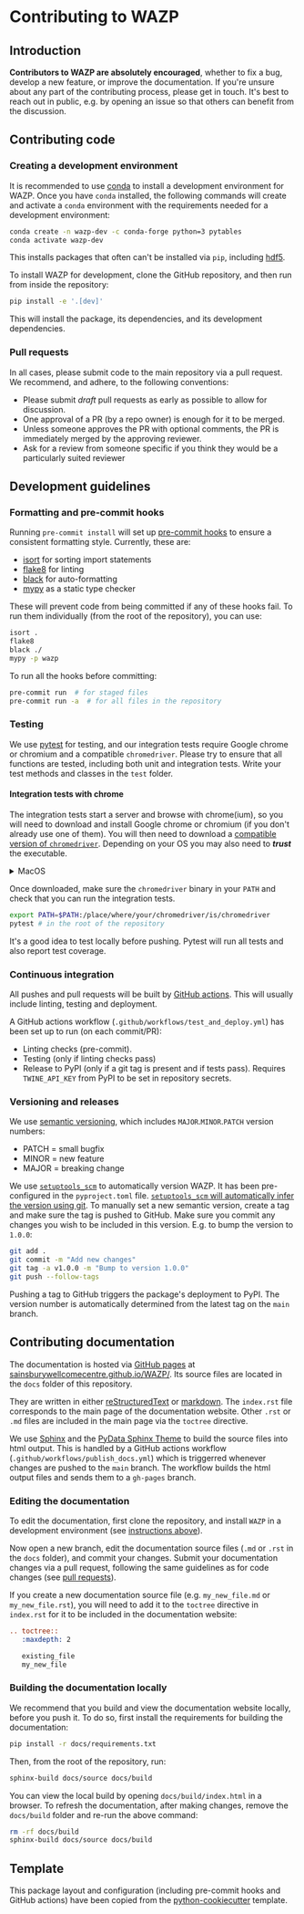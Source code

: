 # Contributing to WAZP

## Introduction

**Contributors to WAZP are absolutely encouraged**, whether to fix a bug, develop a new feature, or improve the documentation.
If you're unsure about any part of the contributing process, please get in touch. It's best to reach out in public, e.g. by opening an issue so that others can benefit from the discussion.

## Contributing code

### Creating a development environment

It is recommended to use [conda](https://docs.conda.io/en/latest/) to install a development environment for
WAZP. Once you have `conda` installed, the following commands
will create and activate a `conda` environment with the requirements needed
for a development environment:

```sh
conda create -n wazp-dev -c conda-forge python=3 pytables
conda activate wazp-dev
```

This installs packages that often can't be installed via `pip`, including
[hdf5](https://www.hdfgroup.org/solutions/hdf5/).

To install WAZP for development, clone the GitHub repository, and then run from inside the repository:

```sh
pip install -e '.[dev]'
```

This will install the package, its dependencies,
and its development dependencies.

### Pull requests

In all cases, please submit code to the main repository via a pull request. We recommend, and adhere, to the following conventions:

- Please submit _draft_ pull requests as early as possible to allow for discussion.
- One approval of a PR (by a repo owner) is enough for it to be merged.
- Unless someone approves the PR with optional comments, the PR is immediately merged by the approving reviewer.
- Ask for a review from someone specific if you think they would be a particularly suited reviewer

## Development guidelines

### Formatting and pre-commit hooks

Running `pre-commit install` will set up [pre-commit hooks](https://pre-commit.com/) to ensure a consistent formatting style. Currently, these are:
* [isort](https://pycqa.github.io/isort/) for sorting import statements
* [flake8](https://flake8.pycqa.org/en/latest/) for linting
* [black](https://black.readthedocs.io/en/stable/) for auto-formatting
* [mypy](https://mypy.readthedocs.io/en/stable/index.html) as a static type checker

These will prevent code from being committed if any of these hooks fail. To run them individually (from the root of the repository), you can use:
```sh
isort .
flake8
black ./
mypy -p wazp
```

To run all the hooks before committing:

```sh
pre-commit run  # for staged files
pre-commit run -a  # for all files in the repository
```

### Testing

We use [pytest](https://docs.pytest.org/en/latest/) for testing, and our integration tests require Google chrome or chromium and a compatible `chromedriver`.
Please try to ensure that all functions are tested, including both unit and integration tests.
Write your test methods and classes in the `test` folder.

#### Integration tests with chrome

The integration tests start a server and browse with chrome(ium),
so you will need to download and install Google chrome or chromium (if you don't already use one of them).
You will then need to download a [compatible version of `chromedriver`](https://chromedriver.chromium.org/downloads).
Depending on your OS you may also need to ***trust*** the executable.

<details>
<summary>MacOS</summary>
There is also a [homebrew cask](https://formulae.brew.sh/cask/chromedriver) for `chromedriver` so instead of going to the web and downloading you should be able to:

```sh
brew install chromedriver
brew info chromedriver
```
And take note of the installation path.
(It's probably something like `/opt/homebrew/Caskroom/chromedriver/<version>`).

However you obtained `chomedriver`, you can trust the executable via the security settings and/or keychain GUI or just:

```sh
cd /place/where/your/chromedriver/is
xattr -d com.apple.quarantine chromedriver
```

</details>

Once downloaded, make sure the `chromedriver` binary in your `PATH` and check that you can run the integration tests.

```sh
export PATH=$PATH:/place/where/your/chromedriver/is/chromedriver
pytest # in the root of the repository
```

It's a good idea to test locally before pushing. Pytest will run all tests and also report test coverage.

### Continuous integration
All pushes and pull requests will be built by [GitHub actions](https://docs.github.com/en/actions). This will usually include linting, testing and deployment.

A GitHub actions workflow (`.github/workflows/test_and_deploy.yml`) has been set up to run (on each commit/PR):
* Linting checks (pre-commit).
* Testing (only if linting checks pass)
* Release to PyPI (only if a git tag is present and if tests pass). Requires `TWINE_API_KEY` from PyPI to be set in repository secrets.

### Versioning and releases
We use [semantic versioning](https://semver.org/), which includes `MAJOR`.`MINOR`.`PATCH` version numbers:

* PATCH = small bugfix
* MINOR = new feature
* MAJOR = breaking change

We use [`setuptools_scm`](https://github.com/pypa/setuptools_scm) to automatically version WAZP. It has been pre-configured in the `pyproject.toml` file. [`setuptools_scm` will automatically infer the version using git](https://github.com/pypa/setuptools_scm#default-versioning-scheme). To manually set a new semantic version, create a tag and make sure the tag is pushed to GitHub. Make sure you commit any changes you wish to be included in this version. E.g. to bump the version to `1.0.0`:

```sh
git add .
git commit -m "Add new changes"
git tag -a v1.0.0 -m "Bump to version 1.0.0"
git push --follow-tags
```

Pushing a tag to GitHub triggers the package's deployment to PyPI. The version number is automatically determined from the latest tag on the `main` branch.

## Contributing documentation

The documentation is hosted via [GitHub pages](https://pages.github.com/) at [sainsburywellcomecentre.github.io/WAZP/](https://sainsburywellcomecentre.github.io/WAZP/). Its source files are located in the `docs` folder of this repository.

They are written in either [reStructuredText](https://docutils.sourceforge.io/rst.html) or [markdown](https://myst-parser.readthedocs.io/en/stable/syntax/typography.html).
The `index.rst` file corresponds to the main page of the documentation website. Other `.rst`  or `.md` files are included in the main page via the `toctree` directive.

We use [Sphinx](https://www.sphinx-doc.org/en/master/) and the [PyData Sphinx Theme](https://pydata-sphinx-theme.readthedocs.io/en/stable/index.html) to build the source files into html output. This is handled by a GitHub actions workflow (`.github/workflows/publish_docs.yml`) which is triggerred whenever changes are pushed to the `main` branch. The workflow builds the html output files and sends them to a `gh-pages` branch.

### Editing the documentation

To edit the documentation, first clone the repository, and install `WAZP` in a development environment (see [instructions above](#creating-a-development-environment)).

Now open a new branch, edit the documentation source files (`.md` or `.rst` in the `docs` folder), and commit your changes. Submit your documentation changes via a pull request, following the same guidelines as for code changes (see [pull requests](#pull-requests)).

If you create a new documentation source file (e.g. `my_new_file.md` or `my_new_file.rst`), you will need to add it to the `toctree` directive in `index.rst` for it to be included in the documentation website:

```rst
.. toctree::
   :maxdepth: 2

   existing_file
   my_new_file
```



### Building the documentation locally
We recommend that you build and view the documentation website locally, before you push it.
To do so, first install the requirements for building the documentation:
```sh
pip install -r docs/requirements.txt
```

Then, from the root of the repository, run:
```sh
sphinx-build docs/source docs/build
```

You can view the local build by opening `docs/build/index.html` in a browser.
To refresh the documentation, after making changes, remove the `docs/build` folder and re-run the above command:

```sh
rm -rf docs/build
sphinx-build docs/source docs/build
```

## Template
This package layout and configuration (including pre-commit hooks and GitHub actions) have been copied from the [python-cookiecutter](https://github.com/SainsburyWellcomeCentre/python-cookiecutter) template.
